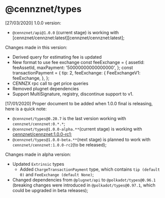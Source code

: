 # @cennznet/types
[27/03/2020]  1.0.0 version:

 - `@cennznet/api@1.0.0` (current stage) is working with [cennznet/cennznet:latest][cennznet/cennznet:latest];

Changes made in this version:
 
- Derived query for estimating fee is updated
- New format to use fee exchange 
    const feeExchange = {
                        assetId: feeAssetId,
                        maxPayment: '50000000000000000',
                    };
                    const transactionPayment = {
                        tip: 2,
                        feeExchange: {
                            FeeExchangeV1: feeExchange,
                        },
                    };
- CENNZX rpc call to get price queries
- Removed plugnet dependencies
- Support MultiSignature, registry, discontinue support to v1.

[17/01/2020] Proper document to be added when 1.0.0 final is releasing, here is a quick note:

- `@cennznet/types@0.20.7` is the last version working with `cennznet/cennznet:0.*.*`;
- `@cennznet/types@1.0.0-alpha.**`(current stage) is working with [cennznet/cennznet:1.0.0-rc1][cennznet/cennznet:1.0.0-rc1];
- `@cennznet/types@1.0.0-beta.**`(next stage) is planned to work with `cennznet/cennznet:1.0.0-rc2`(to be released);

Changes made in alpha version:

- Updated `Extrinsic` types
  - Added `ChargeTransactionPayment` type, which contains `tip (default 0)` and `FeeExchange (default None)`;
- Changed dependencies from `@plugnet/api` to `@polkadot/types@0.96.1` (breaking changes were introduced in `@polkadot/types@0.97.1`, which could be upgraded in beta releases);

[cennznet/cennznet:1.0.0-rc1]: https://hub.docker.com/r/cennznet/cennznet/tags
